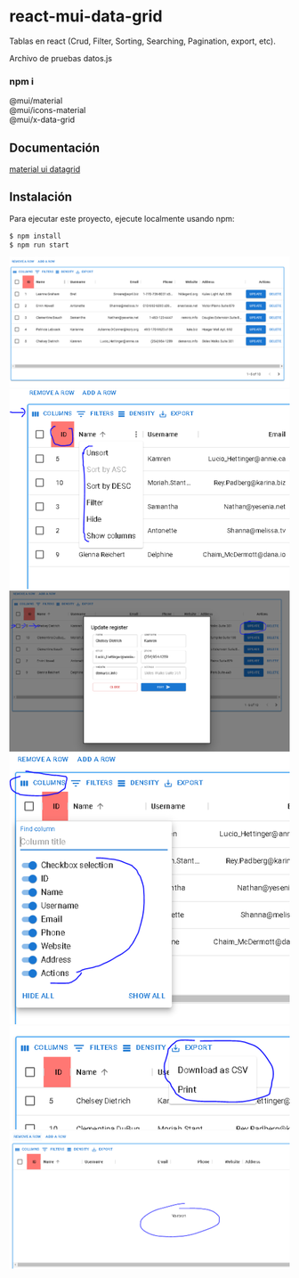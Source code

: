 # react-mui-data-grid

Tablas en react (Crud, Filter, Sorting, Searching, Pagination, export, etc).<br>

Archivo de pruebas datos.js<br>

 ### npm i 
 @mui/material <br>
 @mui/icons-material <br> 
 @mui/x-data-grid <br>

## Documentación
[material ui datagrid](https://mui.com/x/react-data-grid/)

## Instalación
Para ejecutar este proyecto, ejecute localmente usando npm:

```
$ npm install
$ npm run start
```

![Screenshot](screenshot/Captura.PNG)
![Screenshot](screenshot/Captura1.PNG)
![Screenshot](screenshot/Captura2.PNG)
![Screenshot](screenshot/Captura3.PNG)
![Screenshot](screenshot/Captura4.PNG)
![Screenshot](screenshot/Captura5.PNG)
